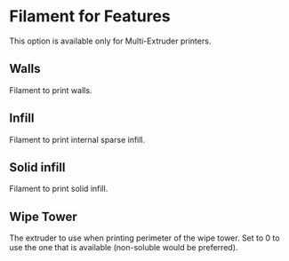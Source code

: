 # Filament for Features

This option is available only for Multi-Extruder printers.

## Walls

Filament to print walls.

## Infill

Filament to print internal sparse infill.

## Solid infill

Filament to print solid infill.

## Wipe Tower

The extruder to use when printing perimeter of the wipe tower. Set to 0 to use the one that is available (non-soluble would be preferred).
